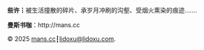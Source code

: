 <strong>些许</strong>┇被生活撞散的碎片、承岁月冲刷的沟壑、受烟火熏染的痕迹.......
<p><strong>曼斯书咖</strong>：http://mans.cc</p>
<p>&copy; 2025 <a href="http://mans.cc">mans.cc</a>┇<a href="mailto:lidoxu@lidoxu.com" target="_blank">lidoxu@lidoxu.com</a>.</p>
